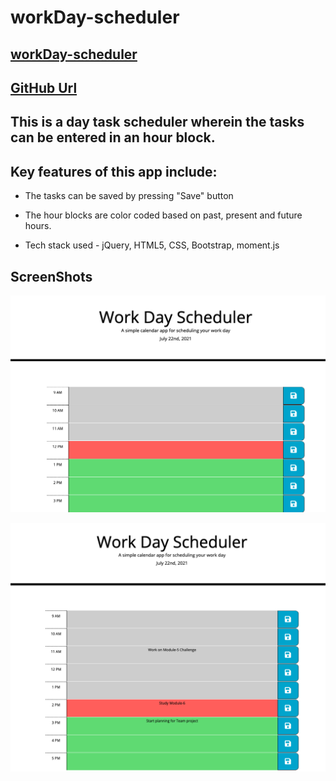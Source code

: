 # workDay-scheduler

## [workDay-scheduler](https://harry-100.github.io/workDay-scheduler/)

## [GitHub Url](https://github.com/harry-100/workDay-scheduler)


## This is a day task scheduler wherein the tasks can be entered in an hour block. 

## Key features of this app include:

* The tasks can be saved by pressing "Save" button

* The hour blocks are color coded based on past, present and future hours.

* Tech stack used - jQuery, HTML5, CSS, Bootstrap, moment.js

## ScreenShots

![Image-1](./assets/ScreenShots/screenShot-1.png)


![Image-2](./assets/ScreenShots/screenShot-2.png)


